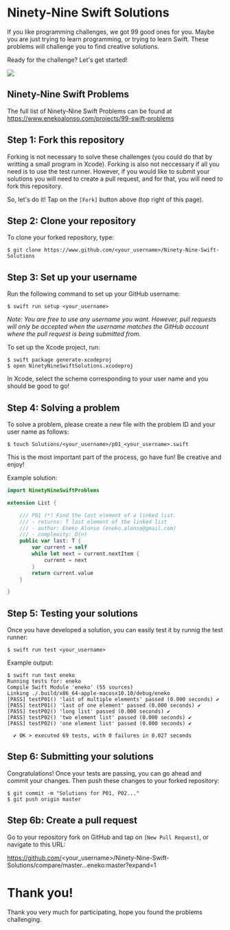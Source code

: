 # Ninety-Nine Swift Solutions

If you like programming challenges, we got 99 good ones for you. Maybe you are just trying to learn programming, or trying to learn Swift. These problems will challenge you to find creative solutions.

Ready for the challenge? Let's get started!

![](https://raw.githubusercontent.com/eneko/Ninety-Nine-Swift-Solutions/master/.github/Screenshot%202018-03-06%2021.43.03.png)

## Ninety-Nine Swift Problems

The full list of Ninety-Nine Swift Problems can be found at https://www.enekoalonso.com/projects/99-swift-problems

## Step 1: Fork this repository

Forking is not necessary to solve these challenges (you could do that by writting a small program in Xcode). Forking is also not neccessary if all you need is to use the test runner. However, if you would like to submit your solutions you will need to create a pull request, and for that, you will need to fork this repository.

So, let's do it! Tap on the `[Fork]` button above (top right of this page).

## Step 2: Clone your repository

To clone your forked repository, type:

```
$ git clone https://www.github.com/<your_username>/Ninety-Nine-Swift-Solutions
```

## Step 3: Set up your username

Run the following command to set up your GitHub username:

```
$ swift run setup <your_username>
```

_Note: You are free to use any username you want. However, pull requests will only be accepted when the username matches the GitHub account where the pull request is being submitted from._

To set up the Xcode project, run:

```
$ swift package generate-xcodeproj
$ open NinetyNineSwiftSolutions.xcodeproj
```

In Xcode, select the scheme corresponding to your user name and you should be good to go!

## Step 4: Solving a problem

To solve a problem, please create a new file with the problem ID and your user name as follows:

```
$ touch Solutions/<your_username>/p01_<your_username>.swift
```

This is the most important part of the process, go have fun! Be creative and enjoy!

Example solution:

```swift
import NinetyNineSwiftProblems

extension List {

    /// P01 (*) Find the last element of a linked list.
    /// - returns: T last element of the linked list
    /// - author: Eneko Alonso (eneko.alonso@gmail.com)
    /// - complexity: O(n)
    public var last: T {
        var current = self
        while let next = current.nextItem {
            current = next
        }
        return current.value
    }

}
```

## Step 5: Testing your solutions

Once you have developed a solution, you can easily test it by runnig the test runner:

```
$ swift run test <your_username>
```

Example output:

```
$ swift run test eneko
Running tests for: eneko
Compile Swift Module 'eneko' (55 sources)
Linking ./.build/x86_64-apple-macosx10.10/debug/eneko
[PASS] testP01() 'last of multiple elements' passed (0.000 seconds) ✔
[PASS] testP01() 'last of one element' passed (0.000 seconds) ✔
[PASS] testP02() 'long list' passed (0.000 seconds) ✔
[PASS] testP02() 'two element list' passed (0.000 seconds) ✔
[PASS] testP02() 'one element list' passed (0.000 seconds) ✔

  ✔ OK > executed 69 tests, with 0 failures in 0.027 seconds
```

## Step 6: Submitting your solutions

Congratulations! Once your tests are passing, you can go ahead and commit your changes. Then push these changes to your forked repository:

```
$ git commit -m "Solutions for P01, P02..."
$ git push origin master
```

## Step 6b: Create a pull request

Go to your repository fork on GitHub and tap on `[New Pull Request]`, or navigate to this URL:

https://github.com/<your_username>/Ninety-Nine-Swift-Solutions/compare/master...eneko:master?expand=1


# Thank you!

Thank you very much for participating, hope you found the problems challenging.
